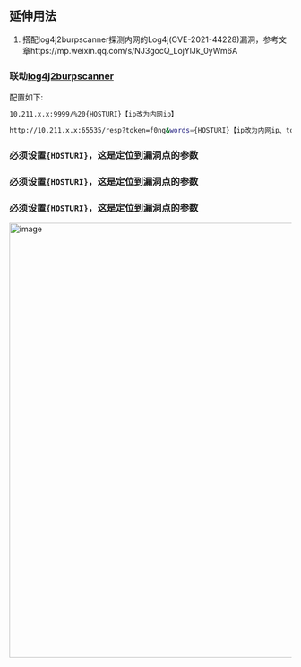 ## 延伸用法
1. 搭配log4j2burpscanner探测内网的Log4j(CVE-2021-44228)漏洞，参考文章https://mp.weixin.qq.com/s/NJ3gocQ_LojYlJk_0yWm6A

### 联动[log4j2burpscanner](https://github.com/f0ng/log4j2burpscanner)
配置如下:

```bash
10.211.x.x:9999/%20{HOSTURI}【ip改为内网ip】
```

```bash
http://10.211.x.x:65535/resp?token=f0ng&words={HOSTURI}【ip改为内网ip、token为生成的或者自定义的】
```
### 必须设置`{HOSTURI}`，这是定位到漏洞点的参数
### 必须设置`{HOSTURI}`，这是定位到漏洞点的参数
### 必须设置`{HOSTURI}`，这是定位到漏洞点的参数

<img width="776" alt="image" src="https://user-images.githubusercontent.com/48286013/227464369-fc1d90a8-9318-4b08-b4aa-be8d48784202.png">
